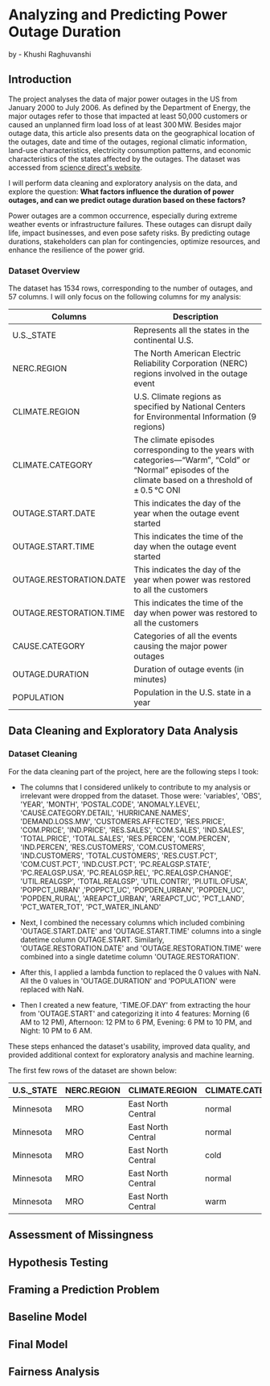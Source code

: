 # Analyzing and Predicting Power Outage Duration 
by - Khushi Raghuvanshi

## Introduction
The project analyses the data of major power outages in the US from January 2000 to July 2006. As defined by the Department of Energy, the major outages refer to those that impacted at least 50,000 customers or caused an unplanned firm load loss of at least 300 MW. Besides major outage data, this article also presents data on the geographical location of the outages, date and time of the outages, regional climatic information, land-use characteristics, electricity consumption patterns, and economic characteristics of the states affected by the outages. The dataset was accessed from [science direct's website](https://www.sciencedirect.com/science/article/pii/S2352340918307182). 

I will perform data cleaning and exploratory analysis on the data, and explore the question: **What factors influence the duration of power outages, and can we predict outage duration based on these factors?**

Power outages are a common occurrence, especially during extreme weather events or infrastructure failures. These outages can disrupt daily life, impact businesses, and even pose safety risks. By predicting outage durations, stakeholders can plan for contingencies, optimize resources, and enhance the resilience of the power grid.

### Dataset Overview

The dataset has 1534 rows, corresponding to the number of outages, and 57 columns. I will only focus on the following columns for my analysis:

| Columns | Description |
| ----------- | ----------- |
| U.S._STATE | Represents all the states in the continental U.S. |
| NERC.REGION | The North American Electric Reliability Corporation (NERC) regions involved in the outage event |
| CLIMATE.REGION | U.S. Climate regions as specified by National Centers for Environmental Information (9 regions)|
| CLIMATE.CATEGORY | The climate episodes corresponding to the years with categories—“Warm”, “Cold” or “Normal” episodes of the climate based on a threshold of ± 0.5 °C ONI |
| OUTAGE.START.DATE | This indicates the day of the year when the outage event started  |
| OUTAGE.START.TIME | This indicates the time of the day when the outage event started  |
| OUTAGE.RESTORATION.DATE | This indicates the day of the year when power was restored to all the customers |
| OUTAGE.RESTORATION.TIME | This indicates the time of the day when power was restored to all the customers |
| CAUSE.CATEGORY | Categories of all the events causing the major power outages |
| OUTAGE.DURATION | Duration of outage events (in minutes) |
| POPULATION |Population in the U.S. state in a year |

## Data Cleaning and Exploratory Data Analysis

### Dataset Cleaning

For the data cleaning part of the project, here are the following steps I took:

- The columns that I considered unlikely to contribute to my analysis or irrelevant were dropped from the dataset. Those were: 'variables', 'OBS', 'YEAR', 'MONTH', 'POSTAL.CODE', 'ANOMALY.LEVEL', 'CAUSE.CATEGORY.DETAIL', 'HURRICANE.NAMES', 'DEMAND.LOSS.MW', 'CUSTOMERS.AFFECTED', 'RES.PRICE', 'COM.PRICE', 'IND.PRICE', 'RES.SALES', 'COM.SALES', 'IND.SALES', 'TOTAL.PRICE', 'TOTAL.SALES', 'RES.PERCEN', 'COM.PERCEN', 'IND.PERCEN', 'RES.CUSTOMERS', 'COM.CUSTOMERS', 'IND.CUSTOMERS', 'TOTAL.CUSTOMERS', 'RES.CUST.PCT', 'COM.CUST.PCT', 'IND.CUST.PCT', 'PC.REALGSP.STATE', 'PC.REALGSP.USA', 'PC.REALGSP.REL', 'PC.REALGSP.CHANGE', 'UTIL.REALGSP', 'TOTAL.REALGSP', 'UTIL.CONTRI', 'PI.UTIL.OFUSA', 'POPPCT_URBAN' ,'POPPCT_UC', 'POPDEN_URBAN', 'POPDEN_UC', 'POPDEN_RURAL', 'AREAPCT_URBAN', 'AREAPCT_UC', 'PCT_LAND', 'PCT_WATER_TOT', 'PCT_WATER_INLAND'

- Next, I combined the necessary columns which included combining 'OUTAGE.START.DATE' and 'OUTAGE.START.TIME' columns into a single datetime column OUTAGE.START. Similarly, 'OUTAGE.RESTORATION.DATE' and 'OUTAGE.RESTORATION.TIME' were combined into a single datetime column 'OUTAGE.RESTORATION'.

- After this, I applied a lambda function to replaced the 0 values with NaN. All the 0 values in 'OUTAGE.DURATION' and 'POPULATION' were replaced with NaN.

- Then I created a new feature, 'TIME.OF.DAY' from extracting the hour from 'OUTAGE.START' and categorizing it into 4 features: Morning (6 AM to 12 PM), Afternoon: 12 PM to 6 PM, Evening: 6 PM to 10 PM, and Night: 10 PM to 6 AM.

These steps enhanced the dataset's usability, improved data quality, and provided additional context for exploratory analysis and machine learning.

The first few rows of the dataset are shown below:

| U.S._STATE   | NERC.REGION   | CLIMATE.REGION     | CLIMATE.CATEGORY   | CAUSE.CATEGORY     |   OUTAGE.DURATION |   POPULATION | OUTAGE.START        | OUTAGE.RESTORATION   | TIME.OF.DAY   |
|:-------------|:--------------|:-------------------|:-------------------|:-------------------|------------------:|-------------:|:--------------------|:---------------------|:--------------|
| Minnesota    | MRO           | East North Central | normal             | severe weather     |              3060 |      5348119 | 2011-07-01 17:00:00 | 2011-07-03 20:00:00  | Afternoon     |
| Minnesota    | MRO           | East North Central | normal             | intentional attack |                 1 |      5457125 | 2014-05-11 18:38:00 | 2014-05-11 18:39:00  | Evening       |
| Minnesota    | MRO           | East North Central | cold               | severe weather     |              3000 |      5310903 | 2010-10-26 20:00:00 | 2010-10-28 22:00:00  | Evening       |
| Minnesota    | MRO           | East North Central | normal             | severe weather     |              2550 |      5380443 | 2012-06-19 04:30:00 | 2012-06-20 23:00:00  | Night         |
| Minnesota    | MRO           | East North Central | warm               | severe weather     |              1740 |      5489594 | 2015-07-18 02:00:00 | 2015-07-19 07:00:00  | Night         |

## Assessment of Missingness
## Hypothesis Testing
## Framing a Prediction Problem
## Baseline Model
## Final Model
## Fairness Analysis
